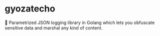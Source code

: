 # gyozatecho
🍜 Parametrized JSON logging library in Golang which lets you obfuscate sensitive data and marshal any kind of content.
